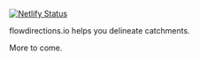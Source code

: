 [![Netlify Status](https://api.netlify.com/api/v1/badges/f718f7f1-6112-4754-b449-bc57705862ba/deploy-status)](https://app.netlify.com/sites/flowdirections/deploys)

flowdirections.io helps you delineate catchments.

More to come.